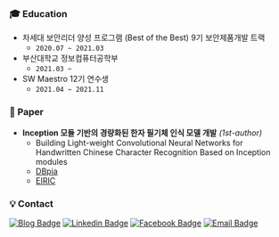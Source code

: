 <h3> 🎓 Education </h3>

- 차세대 보안리더 양성 프로그램 (Best of the Best) 9기 보안제품개발 트랙
  - `2020.07 ~ 2021.03`
- 부산대학교 정보컴퓨터공학부
  - `2021.03 ~`
- SW Maestro 12기 연수생
  - `2021.04 ~ 2021.11`

<h3> 📄 Paper </h3>

- **Inception 모듈 기반의 경량화된 한자 필기체 인식 모델 개발** _(1st-author)_
  - Building Light-weight Convolutional Neural Networks for Handwritten Chinese Character Recognition Based on Inception modules
  - [DBpia](http://www.dbpia.co.kr/journal/articleDetail?nodeId=NODE09874847)
  - [EIRIC](https://www.eiric.or.kr/literature/ser_view.php?SnxGubun=INKO&mode=total&searchCate=literature&gu=INME000G0&cmd=qryview&SnxIndxNum=234020&rownum=&totalCnt=2&rownum=2&q1_t=aW5jZXB0aW9uIOuqqOuTiA==&listUrl=L3NlYXJjaC9yZXN1bHQucGhwP1NueEd1YnVuPUlOS08mbW9kZT10b3RhbCZzZWFyY2hDYXRlPWxpdGVyYXR1cmUmcTE9aW5jZXB0aW9uKyVCOCVGMCVCNSVFMiZ4PTAmeT0w&q1=inception+%B8%F0%B5%E2&kci=)

<h3> 💡 Contact </h3>

[![Blog Badge](http://img.shields.io/badge/-Blog-black?style=flat-square&logo=github&link=https://kyounghwankim.github.io/)](https://kyounghwankim.github.io/)
[![Linkedin Badge](https://img.shields.io/badge/-LinkedIn-blue?style=flat-square&logo=Linkedin&logoColor=white&link=https://www.linkedin.com/in/kyounghwan-kim-1611681b9/)](https://www.linkedin.com/in/kyounghwan-kim-1611681b9/)
[![Facebook Badge](https://img.shields.io/badge/-Facebook-1877f2?style=flat-square&logo=facebook&logoColor=white&link=https://www.facebook.com/kyounghwankim8)](https://www.facebook.com/kyounghwankim8)
[![Email Badge](https://img.shields.io/badge/-Naver%20Mail-brightgreen?style=flat-square&logo=Naver&logoColor=white&link=mailto:kimkh7534@naver.com)](mailto:kimkh7534@naver.com)
